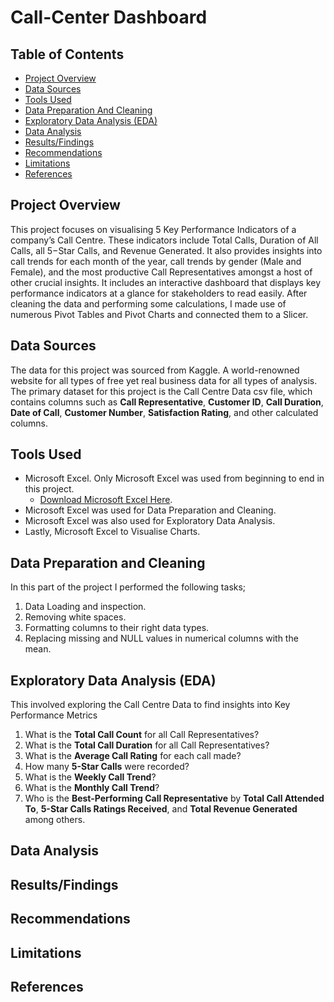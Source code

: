 # Call-Center Dashboard

## Table of Contents
- [Project Overview](#project-overview)
- [Data Sources](#data-sources)
- [Tools Used](#tools-used)
- [Data Preparation And Cleaning](#data-preparation-and-cleaning)
- [Exploratory Data Analysis (EDA)](#exploratory-data-analysis-eda)
- [Data Analysis](#data-analysis)
- [Results/Findings](#resultsfindings)
- [Recommendations](#recommendations)
- [Limitations](#limitations)
- [References](#references)


## Project Overview
This project focuses on visualising 5 Key Performance Indicators of a company’s Call Centre. These indicators include Total Calls, Duration of All Calls, all 5−Star Calls, and Revenue Generated. It also provides insights into call trends for each month of the year, call trends by gender (Male and Female), and the most productive Call Representatives amongst a host of other crucial insights. It includes an interactive dashboard that displays key performance indicators at a glance for stakeholders to read easily. After cleaning the data and performing some calculations, I made use of numerous Pivot Tables and Pivot Charts and connected them to a Slicer.
## Data Sources
The data for this project was sourced from Kaggle. A world-renowned website for all types of free yet real business data for all types of analysis. The primary dataset for this project is the Call Centre Data csv file, which contains columns such as **Call Representative**, **Customer ID**, **Call Duration**, **Date of Call**, **Customer Number**, **Satisfaction Rating**, and other calculated columns.

## Tools Used
- Microsoft Excel. Only Microsoft Excel was used from beginning to end in this project.
  - [Download Microsoft Excel Here](https://microsoft.com).
- Microsoft Excel was used for Data Preparation and Cleaning.
- Microsoft Excel was also used for  Exploratory Data Analysis.
- Lastly, Microsoft Excel  to Visualise Charts.
  
## Data Preparation and Cleaning
In this part of the project I performed the following tasks;
1. Data Loading and inspection.
2. Removing white spaces.
3. Formatting columns to their right data types.
4. Replacing missing and NULL values in numerical columns with the mean.

## Exploratory Data Analysis (EDA)
This involved exploring the Call Centre Data to find insights into Key Performance Metrics
1. What is the **Total Call Count** for all Call Representatives?
2. What is the **Total Call Duration** for all Call Representatives?
3. What is the **Average Call Rating** for each call made?
4. How many **5-Star Calls** were recorded?
5. What is the **Weekly Call Trend**?
6. What is the **Monthly Call Trend**?
7. Who is the **Best-Performing Call Representative** by **Total Call Attended To**, **5-Star Calls Ratings Received**, and **Total Revenue Generated** among others.

## Data Analysis

## Results/Findings

## Recommendations

## Limitations

## References




